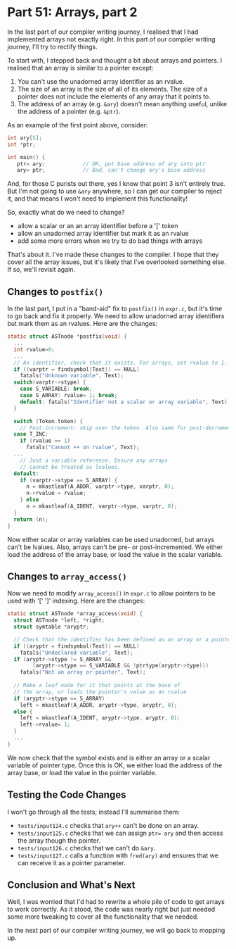 # Part 51: Arrays, part 2

In the last part of our compiler writing journey, I realised that I
had implemented arrays not exactly right. In this part of our compiler
writing journey, I'll try to rectify things.

To start with, I stepped back and thought a bit about arrays and pointers.
I realised that an array is similar to a pointer except:

  1. You can't use the unadorned array identifier as an rvalue.
  2. The size of an array is the size of all of its elements.
     The size of a pointer does not include the elements of
     any array that it points to.
  3. The address of an array (e.g. `&ary`) doesn't mean anything
     useful, unlike the address of a pointer (e.g. `&ptr`).

As an example of the first point above, consider:

```c
int ary[5];
int *ptr;

int main() {
   ptr= ary;            // OK, put base address of ary into ptr
   ary= ptr;            // Bad, can't change ary's base address
```

And, for those C purists out there, yes I know that point 3 isn't
entirely true. But I'm not going to use `&ary` anywhere, so I can
get our compiler to reject it, and that means I won't need to
implement this functionality!

So, exactly what do we need to change?

 + allow a scalar or an an array identifier before a '[' token
 + allow an unadorned array identifier but mark it as an rvalue
 + add some more errors when we try to do bad things with arrays

That's about it. I've made these changes to the compiler. I hope that
they cover all the array issues, but it's likely that I've overlooked
something else. If so, we'll revisit again.

## Changes to `postfix()`

In the last part, I put in a "band-aid" fix to `postfix()` in `expr.c`,
but it's time to go back and fix it properly. We need to allow
unadorned array identifiers but mark them as an rvalues. Here are the
changes:

```c
static struct ASTnode *postfix(void) {
  ...
  int rvalue=0;
  ...
  // An identifier, check that it exists. For arrays, set rvalue to 1.
  if ((varptr = findsymbol(Text)) == NULL)
    fatals("Unknown variable", Text);
  switch(varptr->stype) {
    case S_VARIABLE: break;
    case S_ARRAY: rvalue= 1; break;
    default: fatals("Identifier not a scalar or array variable", Text);
  }

  switch (Token.token) {
    // Post-increment: skip over the token. Also same for post-decrement
  case T_INC:
    if (rvalue == 1)
      fatals("Cannot ++ on rvalue", Text);
  ...
    // Just a variable reference. Ensure any arrays
    // cannot be treated as lvalues.
  default:
    if (varptr->stype == S_ARRAY) {
      n = mkastleaf(A_ADDR, varptr->type, varptr, 0);
      n->rvalue = rvalue;
    } else
      n = mkastleaf(A_IDENT, varptr->type, varptr, 0);
  }
  return (n);
}
```

Now either scalar or array variables can be used unadorned, but arrays
can't be lvalues. Also, arrays can't be pre- or post-incremented.
We either load the address of the array base, or load the value in the
scalar variable.

## Changes to `array_access()`

Now we need to modify `array_access()` in `expr.c` to allow pointers
to be used with '[' ']' indexing. Here are the changes:

```c
static struct ASTnode *array_access(void) {
  struct ASTnode *left, *right;
  struct symtable *aryptr;

  // Check that the identifier has been defined as an array or a pointer.
  if ((aryptr = findsymbol(Text)) == NULL)
    fatals("Undeclared variable", Text);
  if (aryptr->stype != S_ARRAY &&
        (aryptr->stype == S_VARIABLE && !ptrtype(aryptr->type)))
    fatals("Not an array or pointer", Text);
  
  // Make a leaf node for it that points at the base of
  // the array, or loads the pointer's value as an rvalue
  if (aryptr->stype == S_ARRAY)
    left = mkastleaf(A_ADDR, aryptr->type, aryptr, 0);
  else {
    left = mkastleaf(A_IDENT, aryptr->type, aryptr, 0);
    left->rvalue= 1;
  }
  ...
}
```

We now check that the symbol exists and is either an array or a scalar
variable of pointer type. Once this is OK, we either load the address
of the array base, or load the value in the pointer variable.

## Testing the Code Changes

I won't go through all the tests; instead I'll summarise them:

 + `tests/input124.c` checks that `ary++` can't be done on an array.
 + `tests/input125.c` checks that we can assign `ptr= ary` and then
    access the array though the pointer.
 + `tests/input126.c` checks that we can't do `&ary`.
 + `tests/input127.c` calls a function with `fred(ary)` and ensures
    that we can receive it as a pointer parameter.


## Conclusion and What's Next

Well, I was worried that I'd had to rewrite a whole pile of code to
get arrays to work correctly. As it stood, the code was nearly right
but just needed some more tweaking to cover all the functionality that
we needed.

In the next part of our compiler writing journey, we will go back to
mopping up.
